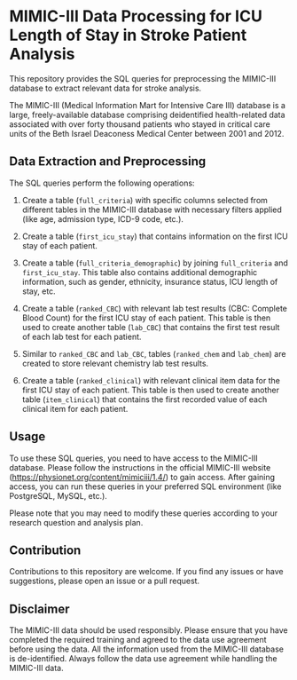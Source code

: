 # MIMIC-III Data Processing for ICU Length of Stay in Stroke Patient Analysis

This repository provides the SQL queries for preprocessing the MIMIC-III database to extract relevant data for stroke analysis.

The MIMIC-III (Medical Information Mart for Intensive Care III) database is a large, freely-available database comprising deidentified health-related data associated with over forty thousand patients who stayed in critical care units of the Beth Israel Deaconess Medical Center between 2001 and 2012.

## Data Extraction and Preprocessing

The SQL queries perform the following operations:

1. Create a table (`full_criteria`) with specific columns selected from different tables in the MIMIC-III database with necessary filters applied (like age, admission type, ICD-9 code, etc.).

2. Create a table (`first_icu_stay`) that contains information on the first ICU stay of each patient.

3. Create a table (`full_criteria_demographic`) by joining `full_criteria` and `first_icu_stay`. This table also contains additional demographic information, such as gender, ethnicity, insurance status, ICU length of stay, etc.

4. Create a table (`ranked_CBC`) with relevant lab test results (CBC: Complete Blood Count) for the first ICU stay of each patient. This table is then used to create another table (`lab_CBC`) that contains the first test result of each lab test for each patient.

5. Similar to `ranked_CBC` and `lab_CBC`, tables (`ranked_chem` and `lab_chem`) are created to store relevant chemistry lab test results.

6. Create a table (`ranked_clinical`) with relevant clinical item data for the first ICU stay of each patient. This table is then used to create another table (`item_clinical`) that contains the first recorded value of each clinical item for each patient.

## Usage

To use these SQL queries, you need to have access to the MIMIC-III database. Please follow the instructions in the official MIMIC-III website (https://physionet.org/content/mimiciii/1.4/) to gain access. After gaining access, you can run these queries in your preferred SQL environment (like PostgreSQL, MySQL, etc.).

Please note that you may need to modify these queries according to your research question and analysis plan.

## Contribution

Contributions to this repository are welcome. If you find any issues or have suggestions, please open an issue or a pull request.

## Disclaimer

The MIMIC-III data should be used responsibly. Please ensure that you have completed the required training and agreed to the data use agreement before using the data. All the information used from the MIMIC-III database is de-identified. Always follow the data use agreement while handling the MIMIC-III data.
